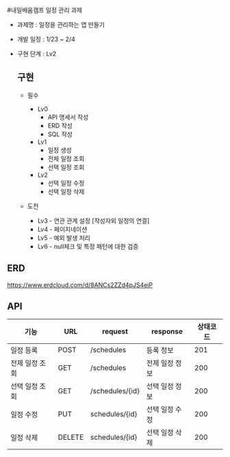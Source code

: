 #내일배움캠프 일정 관리 과제

* 과제명 : 일정을 관리하는 앱 만들기
* 개발 일정 : 1/23 ~ 2/4
* 구현 단계 : Lv2

  ## 구현
  * 필수
    * Lv0
       - API 명세서 작성
       - ERD 작성
       - SQL 작성
    * Lv1
       - 일정 생성
       - 전체 일정 조회
       - 선택 일정 조회
    * Lv2
       - 선택 일정 수정
       - 선택 일정 삭제
     
  * 도전
    * Lv3 - 연관 관계 설정 [작성자외 일정의 연결]
    * Lv4 - 페이지네이션
    * Lv5 - 예외 발생 처리
    * Lv6 - null체크 및 특정 패턴에 대한 검증

## ERD
https://www.erdcloud.com/d/8ANCs2ZZd4pJS4ejP
## API

|기능|URL|request|response|상태코드|
|---|---|---|---|-----|
|일정 등록|POST|/schedules|등록 정보|201|
|전제 일정 조회|GET|/schedules|전제 일정 정보|200|
|선택 일정 조회|GET|/schedules/{id}|선택 일정 정보|200|
|일정 수정|PUT|schedules/{id}|선택 일정 수정|200|
|일정 삭제|DELETE|schedules/{id}|선택 일정 삭제|200|

